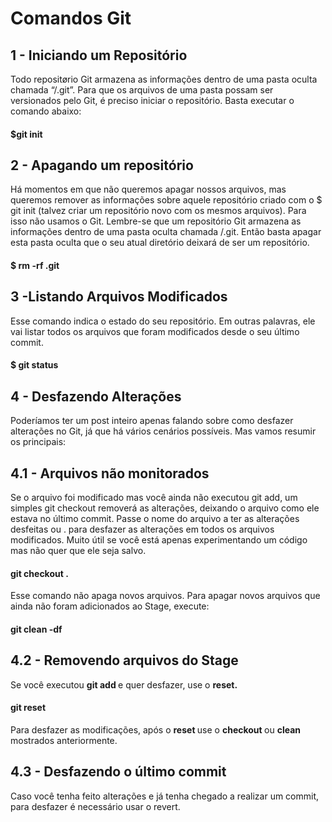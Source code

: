 # Comandos Git
## 1 - Iniciando um Repositório
Todo repositørio Git armazena as informações dentro de uma pasta oculta chamada “/.git”. Para que os arquivos de uma pasta possam ser versionados pelo Git, é preciso iniciar o repositório. Basta executar o comando abaixo:

#### $git init


## 2 - Apagando um repositório
Há momentos em que não queremos apagar nossos arquivos, mas queremos remover as informações sobre aquele repositório criado com o $ git init (talvez criar um repositório novo com os mesmos arquivos). Para isso não usamos o Git. Lembre-se que um repositório Git armazena as informações dentro de uma pasta oculta chamada /.git. Então basta apagar esta pasta oculta que o seu atual diretório deixará de ser um repositório.

#### $ rm -rf .git

## 3 -Listando Arquivos Modificados
Esse comando indica o estado do seu repositório. Em outras palavras, ele vai listar todos os arquivos que foram modificados desde o seu último commit.

#### $ git status


## 4 - Desfazendo Alterações
Poderíamos ter um post inteiro apenas falando sobre como desfazer alterações no Git, já que há vários cenários possíveis. Mas vamos resumir os principais:

## 4.1 - Arquivos não monitorados
Se o arquivo foi modificado mas você ainda não executou git add, um simples git checkout removerá as alterações, deixando o arquivo como ele estava no último commit. Passe o nome do arquivo a ter as alterações desfeitas ou . para desfazer as alterações em todos os arquivos modificados. Muito útil se você está apenas experimentando um código mas não quer que ele seja salvo.

#### git checkout .

Esse comando não apaga novos arquivos. Para apagar novos arquivos que ainda não foram adicionados ao Stage, execute:

#### git clean -df

## 4.2 - Removendo arquivos do Stage

Se você executou <b> git add </b> e quer desfazer, use o <b>reset.</b>

#### git reset

Para desfazer as modificações, após o <b> reset </b> use o <b> checkout </b> ou <b> clean </b> mostrados anteriormente.

## 4.3 - Desfazendo o último commit
Caso você tenha feito alterações e já tenha chegado a realizar um commit, para desfazer é necessário usar o revert.
